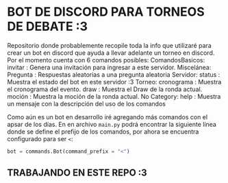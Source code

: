 # BOT DE DISCORD PARA TORNEOS DE DEBATE :3
Repositorio donde probablemente recopile toda la info que utilizaré para crear un bot en discord que ayuda a llevar adelante un torneo en discord.
Por el momento cuenta con 6 comandos posibles:
 ComandosBasicos:
   invitar    : Genera una invitación para ingresar a este servidor.
Miscelánea:
   Pregunta   : Respuestas aleatorias a una pregunta aleatoria
Servidor:
   status     : Muestra el estado del bot en este servidor :3
Torneo:
   cronograma : Muestra el cronograma del evento.
   draw       : Muestra el Draw de la ronda actual.
   moción    : Muestra la moción de la ronda actual.
 No Category:
   help      : Muestra un mensaje con la descripción del uso de los comandos

Como aún es un bot en desarrollo iré agregando más comandos con el apsar de los días.
En en archivo `main.py` podrá encontrar la siguiente línea donde se define el prefijo de los comandos, por ahora se encuentra configurado para ser `<`:
```python
bot = commands.Bot(command_prefix = "<")
```

## TRABAJANDO EN ESTE REPO :3
